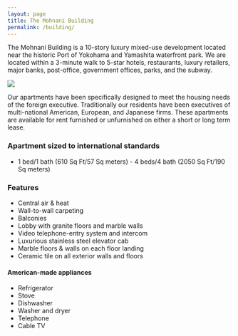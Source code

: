 ```yaml
---
layout: page
title: The Mohnani Building
permalink: /building/
---
```

The Mohnani Building is a 10-story luxury mixed-use development located
near the historic Port of Yokohama and Yamashita waterfront park. We
are located within a 3-minute walk to 5-star hotels, restaurants,
luxury retailers, major banks, post-office, government offices, parks,
and the subway.

<div class="mohnani-building">
  <img src="../img/mohnani-building.jpg">
  <p>
    Our apartments have been specifically designed to meet the housing
    needs of the foreign executive. Traditionally our residents have been
    executives of multi-national American, European, and Japanese
    firms. These apartments are available for rent furnished or
    unfurnished on either a short or long term lease.
  </p>
  <div class="clear"></div>
</div>

### Apartment sized to international standards
* 1 bed/1 bath (610 Sq Ft/57 Sq meters) - 4 beds/4 bath (2050 Sq Ft/190 Sq meters)

### Features
* Central air & heat
* Wall-to-wall carpeting
* Balconies
* Lobby with granite floors and marble walls
* Video telephone-entry system and intercom
* Luxurious stainless steel elevator cab
* Marble floors & walls on each floor landing
* Ceramic tile on all exterior walls and floors

#### American-made appliances
* Refrigerator
* Stove
* Dishwasher
* Washer and dryer
* Telephone
* Cable TV
